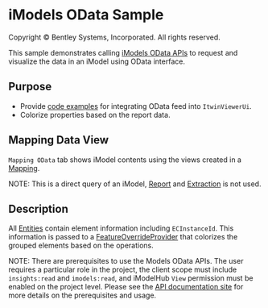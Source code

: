 # iModels OData Sample

Copyright © Bentley Systems, Incorporated. All rights reserved.

This sample demonstrates calling [iModels OData APIs](https://developer.bentley.com/apis/imodels-odata/) to request and visualize the data in an iModel using OData interface.

## Purpose

- Provide [code examples](./MappingOData.tsx) for integrating OData feed into `ItwinViewerUi`.
- Colorize properties based on the report data.

## Mapping Data View

`Mapping OData` tab shows iModel contents using the views created in a [Mapping](https://developer.bentley.com/apis/insights/operations/create-mapping/).

NOTE: This is a direct query of an iModel, [Report](https://developer.bentley.com/apis/insights/operations/create-report/) and [Extraction](https://developer.bentley.com/apis/insights/operations/run-extraction/) is not used.

## Description

All [Entities](https://developer.bentley.com/apis/imodels-odata/operations/mapping-odata-entity/) contain element information including `ECInstanceId`. This information is passed to a [FeatureOverrideProvider](https://www.itwinjs.org/reference/imodeljs-frontend/views/featureoverrideprovider/) that colorizes the grouped elements based on the operations.

NOTE: There are prerequisites to use the Models OData APIs. The user requires a particular role in the project, the client scope must include `insights:read` and `imodels:read`, and iModelHub `View` permission must be enabled on the project level. Please see the [API documentation site](https://developer.bentley.com/apis/imodels-odata/operations/mapping-odata/) for more details on the prerequisites and usage.
